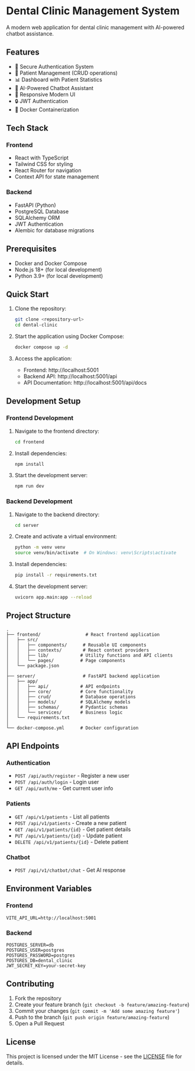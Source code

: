 # Dental Clinic Management System

A modern web application for dental clinic management with AI-powered chatbot assistance.

## Features

- 🔐 Secure Authentication System
- 👥 Patient Management (CRUD operations)
- 📊 Dashboard with Patient Statistics
- 🤖 AI-Powered Chatbot Assistant
- 📱 Responsive Modern UI
- 🔒 JWT Authentication
- 🐳 Docker Containerization

## Tech Stack

### Frontend

- React with TypeScript
- Tailwind CSS for styling
- React Router for navigation
- Context API for state management

### Backend

- FastAPI (Python)
- PostgreSQL Database
- SQLAlchemy ORM
- JWT Authentication
- Alembic for database migrations

## Prerequisites

- Docker and Docker Compose
- Node.js 18+ (for local development)
- Python 3.9+ (for local development)

## Quick Start

1. Clone the repository:

   ```bash
   git clone <repository-url>
   cd dental-clinic
   ```

2. Start the application using Docker Compose:

   ```bash
   docker compose up -d
   ```

3. Access the application:
   - Frontend: http://localhost:5001
   - Backend API: http://localhost:5001/api
   - API Documentation: http://localhost:5001/api/docs

## Development Setup

### Frontend Development

1. Navigate to the frontend directory:

   ```bash
   cd frontend
   ```

2. Install dependencies:

   ```bash
   npm install
   ```

3. Start the development server:
   ```bash
   npm run dev
   ```

### Backend Development

1. Navigate to the backend directory:

   ```bash
   cd server
   ```

2. Create and activate a virtual environment:

   ```bash
   python -m venv venv
   source venv/bin/activate  # On Windows: venv\Scripts\activate
   ```

3. Install dependencies:

   ```bash
   pip install -r requirements.txt
   ```

4. Start the development server:
   ```bash
   uvicorn app.main:app --reload
   ```

## Project Structure

```
.
├── frontend/                 # React frontend application
│   ├── src/
│   │   ├── components/      # Reusable UI components
│   │   ├── contexts/        # React context providers
│   │   ├── lib/            # Utility functions and API clients
│   │   └── pages/          # Page components
│   └── package.json
│
├── server/                  # FastAPI backend application
│   ├── app/
│   │   ├── api/            # API endpoints
│   │   ├── core/           # Core functionality
│   │   ├── crud/           # Database operations
│   │   ├── models/         # SQLAlchemy models
│   │   ├── schemas/        # Pydantic schemas
│   │   └── services/       # Business logic
│   └── requirements.txt
│
└── docker-compose.yml      # Docker configuration
```

## API Endpoints

### Authentication

- `POST /api/auth/register` - Register a new user
- `POST /api/auth/login` - Login user
- `GET /api/auth/me` - Get current user info

### Patients

- `GET /api/v1/patients` - List all patients
- `POST /api/v1/patients` - Create a new patient
- `GET /api/v1/patients/{id}` - Get patient details
- `PUT /api/v1/patients/{id}` - Update patient
- `DELETE /api/v1/patients/{id}` - Delete patient

### Chatbot

- `POST /api/v1/chatbot/chat` - Get AI response

## Environment Variables

### Frontend

```env
VITE_API_URL=http://localhost:5001
```

### Backend

```env
POSTGRES_SERVER=db
POSTGRES_USER=postgres
POSTGRES_PASSWORD=postgres
POSTGRES_DB=dental_clinic
JWT_SECRET_KEY=your-secret-key
```

## Contributing

1. Fork the repository
2. Create your feature branch (`git checkout -b feature/amazing-feature`)
3. Commit your changes (`git commit -m 'Add some amazing feature'`)
4. Push to the branch (`git push origin feature/amazing-feature`)
5. Open a Pull Request

## License

This project is licensed under the MIT License - see the [LICENSE](LICENSE) file for details.
